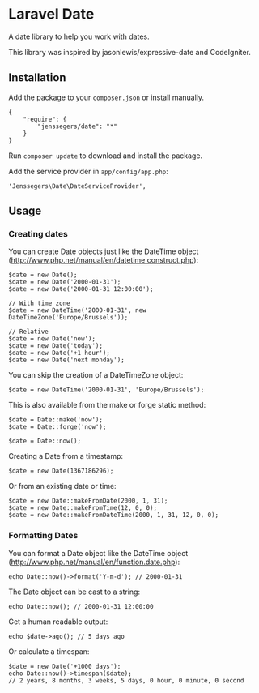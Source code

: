 Laravel Date
============

A date library to help you work with dates.

This library was inspired by jasonlewis/expressive-date and CodeIgniter.

Installation
------------

Add the package to your `composer.json` or install manually.

    {
        "require": {
            "jenssegers/date": "*"
        }
    }


Run `composer update` to download and install the package.

Add the service provider in `app/config/app.php`:

    'Jenssegers\Date\DateServiceProvider',

Usage
-----

### Creating dates

You can create Date objects just like the DateTime object (http://www.php.net/manual/en/datetime.construct.php):

	$date = new Date();
	$date = new Date('2000-01-31');
	$date = new Date('2000-01-31 12:00:00');

	// With time zone
	$date = new DateTime('2000-01-31', new DateTimeZone('Europe/Brussels'));

	// Relative
	$date = new Date('now');
	$date = new Date('today');
	$date = new Date('+1 hour');
	$date = new Date('next monday');

You can skip the creation of a DateTimeZone object:

	$date = new DateTime('2000-01-31', 'Europe/Brussels');

This is also available from the make or forge static method:

	$date = Date::make('now');
	$date = Date::forge('now');

	$date = Date::now();

Creating a Date from a timestamp:

	$date = new Date(1367186296);

Or from an existing date or time:

	$date = new Date::makeFromDate(2000, 1, 31);
	$date = new Date::makeFromTime(12, 0, 0);
	$date = new Date::makeFromDateTime(2000, 1, 31, 12, 0, 0);

### Formatting Dates

You can format a Date object like the DateTime object (http://www.php.net/manual/en/function.date.php):

	echo Date::now()->format('Y-m-d'); // 2000-01-31

The Date object can be cast to a string:

	echo Date::now(); // 2000-01-31 12:00:00

Get a human readable output:

	echo $date->ago(); // 5 days ago

Or calculate a timespan:

	$date = new Date('+1000 days');
	echo Date::now()->timespan($date);
	// 2 years, 8 months, 3 weeks, 5 days, 0 hour, 0 minute, 0 second